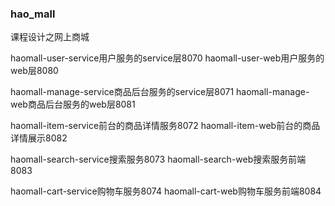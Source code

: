 ### hao_mall
课程设计之网上商城

haomall-user-service用户服务的service层8070
haomall-user-web用户服务的web层8080

haomall-manage-service商品后台服务的service层8071
haomall-manage-web商品后台服务的web层8081

haomall-item-service前台的商品详情服务8072
haomall-item-web前台的商品详情展示8082

haomall-search-service搜索服务8073
haomall-search-web搜索服务前端8083

haomall-cart-service购物车服务8074
haomall-cart-web购物车服务前端8084